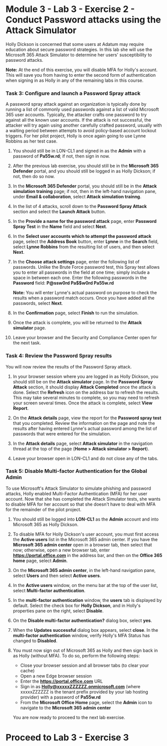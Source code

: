 # Module 3 - Lab 3 - Exercise 2 - Conduct Password attacks using the Attack Simulator

Holly Dickson is concerned that some users at Adatum may require education about secure password strategies. In this lab she will use the Microsoft 365 Attack Simulator to determine her users' susceptibility to password attacks.

**Note:** At the end of this exercise, you will disable MFA for Holly's account. This will save you from having to enter the second form of authentication when signing in as Holly in any of the remaining labs in this course.


### Task 3: Configure and launch a Password Spray attack 

A password spray attack against an organization is typically done by running a list of commonly used passwords against a list of valid Microsoft 365 user accounts. Typically, the attacker crafts one password to try against all the known user accounts. If the attack is not successful, the attacker will try again using another carefully crafted password, usually with a waiting period between attempts to avoid policy-based account lockout triggers. For her pilot project, Holly is once again going to use Lynne Robbins as her test case. 

1. You should still be in LON-CL1 and signed in as the **Admin** with a password of **Pa55w.rd**; if not, then sign in now.  

2. After the previous lab exercise, you should still be in the **Microsoft 365 Defender** portal, and you should still be logged in as Holly Dickson; if not, then do so now.

3. In the **Microsoft 365 Defender** portal, you should still be in the **Attack simulation training** page; if not, then in the left-hand navigation pane, under **Email & collaboration**, select **Attack simulation trainng**.

3. In the list of 4 attacks, scroll down to the **Password Spray Attack** section and select the **Launch Attack** button.

4. In the **Provide a name for the password attack** page, enter **Password Spray Test** in the **Name** field and select **Next**.

5. In the **Select user accounts which to attempt the password attack** page, select the **Address Book** button, enter **Lynne** in the **Search** field, select **Lynne Robbins** from the resulting list of users, and then select **Next**.

6. In the **Choose attack settings** page, enter the following list of passwords. Unlike the Brute Force password test, this Spray test allows you to enter all passwords in the field at one time; simply include a space in between each one. Enter the following passwords in the **Password** field: **P@ssw0rd Pa$$w0rd Pa55w.rd**
	
	**Note:** You will enter Lynne's actual password on purpose to check the results when a password match occurs. Once you have added all the passwords, select **Next**.

7. In the **Confirmation** page, select **Finish** to run the simulation.

8. Once the attack is complete, you will be returned to the **Attack simulator** page. 

9. Leave your browser and the Security and Compliance Center open for the next task.   



### Task 4: Review the Password Spray results

You will now review the results of the Password Spray attack.

1. In your browser session where you are logged in as Holly Dickson, you should still be on the **Attack simulator** page. In the **Password Spray Attack** section, it should display **Attack Completed** once the attack is done. Select the **Refresh** icon on the address bar to refresh the results. This may take several minutes to complete, so you may need to refresh your screen several times. Once the attack is complete, select **View Report**.

2. On the **Attack details** page, view the report for the **Password spray test** that you completed. Review the information on the page and note the results after having entered Lynne's actual password among the list of passwords that were entered for the simulation. 

3. In the **Attack details** page, select **Attack simulator** in the navigation thread at the top of the page (**Home > Attack simulator > Report**).

4. Leave your browser open in LON-CL1 and do not close any of the tabs.


### Task 5: Disable Multi-factor Authentication for the Global Admin

To use Microsoft's Attack Simulator to simulate phishing and password attacks, Holly enabled Multi-Factor Authentication (MFA) for her user account. Now that she has completed the Attack Simulator tests, she wants to disable MFA for her account so that she doesn't have to deal with MFA for the remainder of the pilot project.

1. You should still be logged into **LON-CL1** as the **Admin** account and into Microsoft 365 as Holly Dickson.

2. To disable MFA for Holly Dickson's user account, you must first access the **Active users** list in the Microsoft 365 admin center. If you have the **Microsoft 365 admin center** open in a browser tab, then select that now; otherwise, open a new browser tab, enter **https://portal.office.com** in the address bar, and then on the **Office 365 home** page, select **Admin**. 

3. On the **Microsoft 365 admin center**, in the left-hand navigation pane, select **Users** and then select **Active users**.

4. In the **Active users** window, on the menu bar at the top of the user list, select **Multi-factor authentication**.

5. In the **multi-factor authentication** window, the **users** tab is displayed by default. Select the check box for **Holly Dickson**, and in Holly's properties pane on the right, select **Disable**.

6. On the **Disable multi-factor authentication?** dialog box, select **yes**. 

7. When the **Updates successful** dialog box appears, select **close**. In the **multi-factor authentication** window, verify Holly's MFA Status has changed to **Disabled**. 

8. You must now sign out of Microsoft 365 as Holly and then sign back in as Holly (without MFA). To do so, perform the following steps: <br/>

	- Close your browser session and all browser tabs (to clear your cache)
	- Open a new Edge browser session
	- Enter the **https://portal.office.com** URL
	- Sign in as **Holly@xxxxxZZZZZZ.onmicrosoft.com** (where xxxxxZZZZZZ is the tenant prefix provided by your lab hosting provider) with a password of **Pa55w.rd**
	- From the **Microsoft Office Home** page, select the **Admin** icon to navigate to the **Microsoft 365 admin center**
	
	You are now ready to proceed to the next lab exercise.

# Proceed to Lab 3 - Exercise 3
 
